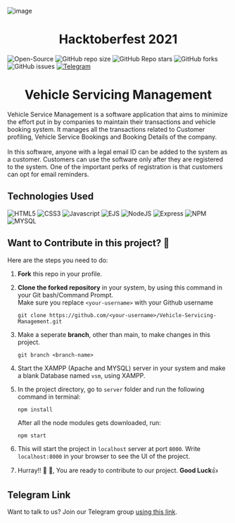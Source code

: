 ![image](https://user-images.githubusercontent.com/76521428/136322672-09fb169c-555c-48fd-bdeb-5eb51aa40e94.png)

<h1 align="center">Hacktoberfest 2021 </h1>
<p align="center">

   ![Open-Source](https://img.shields.io/badge/-OPEN--SOURCE-%236fff00?style=for-the-badge&logo=github)
   ![GitHub repo size](https://img.shields.io/github/repo-size/AKSHATNEMA/Vehicle-Servicing-Management?color=green&label=SIZE&logo=github&style=for-the-badge)
   ![GitHub Repo stars](https://img.shields.io/github/stars/AKSHATNEMA/Vehicle-Servicing-Management?color=%2381f200&logo=github&style=for-the-badge)
   ![GitHub forks](https://img.shields.io/github/forks/AKSHATNEMA/Vehicle-Servicing-Management?color=%2300c8ff&logo=github&style=for-the-badge)
   ![GitHub issues](https://img.shields.io/github/issues/AKSHATNEMA/Vehicle-Servicing-Management?color=%23f6ff00&logo=github&style=for-the-badge)
   [![Telegram](https://img.shields.io/badge/-TELEGRAM-%2300d5ff?style=for-the-badge&logo=TELEGRAM&color=39c3ed&url=https://t.me/joinchat/YaYtDpKRN6A2Njg1)](https://t.me/joinchat/YaYtDpKRN6A2Njg1)

</p>

<h1 align="center"> Vehicle Servicing Management </h1>
Vehicle Service Management is a software application that aims to minimize the effort put in by companies to maintain their transactions and vehicle booking system. It manages all the transactions related to Customer profiling, Vehicle Service Bookings and Booking Details of the company. <br /> <br />
In this software, anyone with a legal email ID can be added to the system as a customer. Customers can use the software only after they are registered to the system. One of the important perks of registration is that customers can opt for email reminders.

## Technologies Used
![HTML5](https://img.shields.io/badge/-HTML5-white?color=ff6529&style=for-the-badge&logo=HTML5&logoColor=white&logoWidth=20)
![CSS3](https://img.shields.io/badge/-CSS3-orange?color=264DE4&style=for-the-badge&logo=CSS3&logoColor=white&logoWidth=20)
![Javascript](https://img.shields.io/badge/-javascript-white?style=for-the-badge&logo=javascript&logoColor=white&logoWidth=20&color=F1DB4E)
![EJS](https://img.shields.io/badge/-EJS-A81F50?style=for-the-badge&logo=EJS&logoColor=white&logoWidth=20)
![NodeJS](https://img.shields.io/badge/-Node-orange?color=8BBF3F&style=for-the-badge&logo=NODE&logoColor=white&logoWidth=20)
![Express](https://img.shields.io/badge/-Express-orange?color=8BBF3F&style=for-the-badge&logo=Express&logoColor=white&logoWidth=20)
![NPM](https://img.shields.io/badge/-NPM-brightgreen?color=DC2C34&style=for-the-badge&logo=NPM&logoColor=white&logoWidth=20)
![MYSQL](https://img.shields.io/badge/-mySQL-orange?color=4579A0&style=for-the-badge&logo=mysql&logoColor=white&logoWidth=20)

## Want to Contribute in this project? 🚀

Here are the steps you need to do:

1. **Fork** this repo in your profile.
2. **Clone the forked repository** in your system, by using this command in your Git bash/Command Prompt. <br />
   Make sure you replace `<your-username>` with your Github username

   ```
   git clone https://github.com/<your-username>/Vehicle-Servicing-Management.git
   ```
  
3. Make a seperate **branch**, other than main, to make changes in this project.
   ```
   git branch <branch-name>
   ```
4. Start the XAMPP (Apache and MYSQL) server in your system and make a blank Database named `vsm`, using XAMPP.
5. In the project directory, go to `server` folder and run the following command in terminal: 
   ```
   npm install
   ``` 
   After all the node modules gets downloaded, run:
   ```
   npm start
   ```
6. This will start the project in `localhost` server at port `8000`. Write `localhost:8000` in your browser to see the UI of the project.
7. Hurray!! 🥳 🎉, You are ready to contribute to our project. **Good Luck**👍    

## Telegram Link
Want to talk to us? Join our Telegram group [using this link](https://t.me/joinchat/YaYtDpKRN6A2Njg1).
